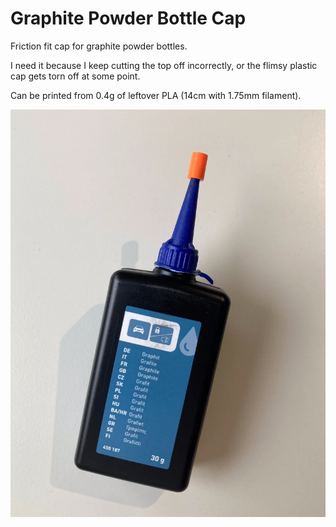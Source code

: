 # Graphite Powder Bottle Cap
Friction fit cap for graphite powder bottles.

I need it because I keep cutting the top off incorrectly, or the flimsy plastic cap gets torn off at some point.

Can be printed from 0.4g of leftover PLA (14cm with 1.75mm filament).

![bottle cap](docs/bottle_cap.webp)
